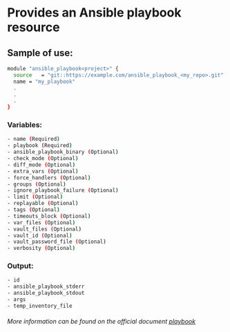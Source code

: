 # Provides an Ansible playbook resource

## Sample of use:

```bash
module "ansible_playbook<project>" {
  source   = "git::https://example.com/ansible_playbook_<my_repo>.git"
  name = "my_playbook"
  .
  .
  .
}
```

### Variables:

```bash
- name (Required)
- playbook (Required)
- ansible_playbook_binary (Optional)
- check_mode (Optional)
- diff_mode (Optional)
- extra_vars (Optional)
- force_handlers (Optional)
- groups (Optional)
- ignore_playbook_failure (Optional)
- limit (Optional)
- replayable (Optional)
- tags (Optional)
- timeouts_block (Optional)
- var_files (Optional)
- vault_files (Optional)
- vault_id (Optional)
- vault_password_file (Optional)
- verbosity (Optional)
```

### Output:

```bash
- id
- ansible_playbook_stderr
- ansible_playbook_stdout
- args
- temp_inventory_file
```

###### More information can be found on the official document [playbook](https://registry.terraform.io/providers/ansible/ansible/latest/docs/resources/playbook)